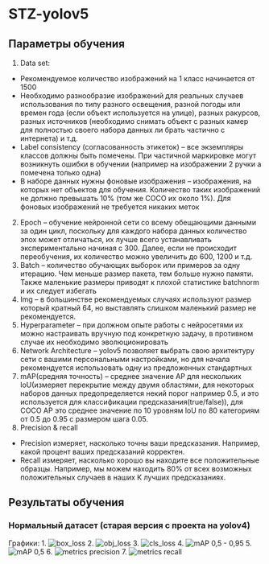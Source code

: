 # STZ-yolov5
## Параметры обучения
1.	Data set:
  + Рекомендуемое количество изображений на 1 класс начинается от 1500
  + Необходимо разнообразие изображений для реальных случаев использования по типу разного освещения, разной погоды или времен года (если объект используется на улице), разных ракурсов, разных источников (необходимо снимать объект с разных камер для полностью своего набора данных ли брать частично с интернета) и т.д.
  + Label consistency (согласованность этикеток) – все экземпляры классов должны быть помечены. При частичной маркировке могут возникнуть ошибки в обучении (например на изображении 2 ручки а помечена только одна)
  + В наборе данных нужны фоновые изображения – изображения, на которых нет объектов для обучения. Количество таких изображений не должно превышать 10% (том же COCO их около 1%). Для фоновых изображений не требуется никаких меток
2.	Epoch – обучение нейронной сети со всему обещающими данными за один цикл, поскольку для каждого набора данных количество эпох может отличаться, их лучше всего устанавливать экспериментально начиная с 300. Далее, если не происходит переобучения, их количество можно увеличить до 600, 1200 и т.д.
3.	Batch – количество обучающих выборок или примеров за одну итерацию. Чем меньше размер пакета, тем больше нужно памяти. Также маленькие размеры приводят к плохой статистике batchnorm и их следует избегать 
4.	Img – в большинстве рекомендуемых случаях используют размер который кратный 64, но выставлять слишком маленький размер не рекомендуется.
5.	Hyperparameter – при должном опыте работы с нейросетями их можно настраивать вручную под конкретную задачу, в противном случае их необходимо эволюционировать 
6.	Network Architecture – yolov5 позволяет выбрать свою архитектуру сети с вашими персональными настройками, но для начала рекомендуется использовать одну из предложенных стандартных 
7.	mAP(средняя точность) – среднее значение AP для нескольких loU(измеряет перекрытие между двумя областями, для некоторых наборов данных предопределяется некий порог например 0.5, и это используется для классификации предсказания(true/false)), для COCO AP это среднее значение по 10 уровням loU по 80 категориям от 0.5 до 0.95 с размером шага 0.05.
8.	Precision & recall
  + Precision измеряет, насколько точны ваши предсказания. Например, какой процент ваших предсказаний корректен.
  + Recall измеряет, насколько хорошо вы находите все положительные образцы. Например, мы можем находить 80% от всех возможных положительных случаев в наших К лучших предсказаниях.

## Результаты обучения
### Нормальный датасет (старая версия с проекта на yolov4)
Графики:
1. 
![box_loss](https://user-images.githubusercontent.com/86681516/162637652-bd3b2bd5-544d-4d0d-b466-dbcce7f021f8.png)
2. 
![obj_loss](https://user-images.githubusercontent.com/86681516/162637700-5d176cd9-da6e-4f30-988c-59997a367096.png)
3. 
![cls_loss](https://user-images.githubusercontent.com/86681516/162637669-48d5ded0-58e6-4a2c-8dd0-4831b7e26269.png)
4. 
![mAP 0,5 - 0,95](https://user-images.githubusercontent.com/86681516/162637676-ebf42406-8a20-4b17-ab5e-a7b35590f1b3.png)
5. 
![mAP 0,5](https://user-images.githubusercontent.com/86681516/162637680-f05705a7-430c-4d6c-a71c-55aa16187a62.png)
6. 
![metrics precision](https://user-images.githubusercontent.com/86681516/162637684-03b67dc5-c8ad-4071-b112-433dd389429d.png)
7. 
![metrics recall](https://user-images.githubusercontent.com/86681516/162637686-04ea1408-127c-40d2-8cc9-819fbf1ee91a.png)


